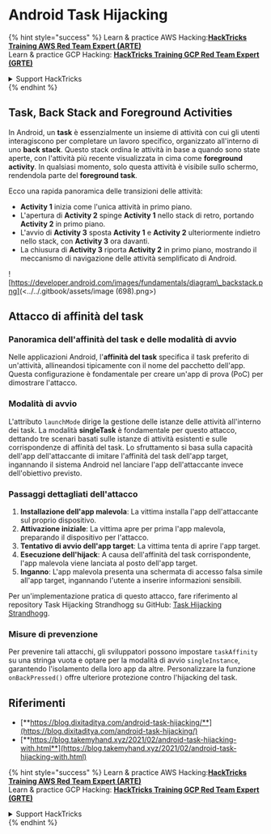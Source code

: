 # Android Task Hijacking

{% hint style="success" %}
Learn & practice AWS Hacking:<img src="/.gitbook/assets/arte.png" alt="" data-size="line">[**HackTricks Training AWS Red Team Expert (ARTE)**](https://training.hacktricks.xyz/courses/arte)<img src="/.gitbook/assets/arte.png" alt="" data-size="line">\
Learn & practice GCP Hacking: <img src="/.gitbook/assets/grte.png" alt="" data-size="line">[**HackTricks Training GCP Red Team Expert (GRTE)**<img src="/.gitbook/assets/grte.png" alt="" data-size="line">](https://training.hacktricks.xyz/courses/grte)

<details>

<summary>Support HackTricks</summary>

* Check the [**subscription plans**](https://github.com/sponsors/carlospolop)!
* **Join the** 💬 [**Discord group**](https://discord.gg/hRep4RUj7f) or the [**telegram group**](https://t.me/peass) or **follow** us on **Twitter** 🐦 [**@hacktricks\_live**](https://twitter.com/hacktricks\_live)**.**
* **Share hacking tricks by submitting PRs to the** [**HackTricks**](https://github.com/carlospolop/hacktricks) and [**HackTricks Cloud**](https://github.com/carlospolop/hacktricks-cloud) github repos.

</details>
{% endhint %}

## Task, Back Stack and Foreground Activities

In Android, un **task** è essenzialmente un insieme di attività con cui gli utenti interagiscono per completare un lavoro specifico, organizzato all'interno di uno **back stack**. Questo stack ordina le attività in base a quando sono state aperte, con l'attività più recente visualizzata in cima come **foreground activity**. In qualsiasi momento, solo questa attività è visibile sullo schermo, rendendola parte del **foreground task**.

Ecco una rapida panoramica delle transizioni delle attività:

* **Activity 1** inizia come l'unica attività in primo piano.
* L'apertura di **Activity 2** spinge **Activity 1** nello stack di retro, portando **Activity 2** in primo piano.
* L'avvio di **Activity 3** sposta **Activity 1** e **Activity 2** ulteriormente indietro nello stack, con **Activity 3** ora davanti.
* La chiusura di **Activity 3** riporta **Activity 2** in primo piano, mostrando il meccanismo di navigazione delle attività semplificato di Android.

![https://developer.android.com/images/fundamentals/diagram\_backstack.png](<../../.gitbook/assets/image (698).png>)

## Attacco di affinità del task

### Panoramica dell'affinità del task e delle modalità di avvio

Nelle applicazioni Android, l'**affinità del task** specifica il task preferito di un'attività, allineandosi tipicamente con il nome del pacchetto dell'app. Questa configurazione è fondamentale per creare un'app di prova (PoC) per dimostrare l'attacco.

### Modalità di avvio

L'attributo `launchMode` dirige la gestione delle istanze delle attività all'interno dei task. La modalità **singleTask** è fondamentale per questo attacco, dettando tre scenari basati sulle istanze di attività esistenti e sulle corrispondenze di affinità del task. Lo sfruttamento si basa sulla capacità dell'app dell'attaccante di imitare l'affinità del task dell'app target, ingannando il sistema Android nel lanciare l'app dell'attaccante invece dell'obiettivo previsto.

### Passaggi dettagliati dell'attacco

1. **Installazione dell'app malevola**: La vittima installa l'app dell'attaccante sul proprio dispositivo.
2. **Attivazione iniziale**: La vittima apre per prima l'app malevola, preparando il dispositivo per l'attacco.
3. **Tentativo di avvio dell'app target**: La vittima tenta di aprire l'app target.
4. **Esecuzione dell'hijack**: A causa dell'affinità del task corrispondente, l'app malevola viene lanciata al posto dell'app target.
5. **Inganno**: L'app malevola presenta una schermata di accesso falsa simile all'app target, ingannando l'utente a inserire informazioni sensibili.

Per un'implementazione pratica di questo attacco, fare riferimento al repository Task Hijacking Strandhogg su GitHub: [Task Hijacking Strandhogg](https://github.com/az0mb13/Task\_Hijacking\_Strandhogg).

### Misure di prevenzione

Per prevenire tali attacchi, gli sviluppatori possono impostare `taskAffinity` su una stringa vuota e optare per la modalità di avvio `singleInstance`, garantendo l'isolamento della loro app da altre. Personalizzare la funzione `onBackPressed()` offre ulteriore protezione contro l'hijacking del task.

## **Riferimenti**

* [**https://blog.dixitaditya.com/android-task-hijacking/**](https://blog.dixitaditya.com/android-task-hijacking/)
* [**https://blog.takemyhand.xyz/2021/02/android-task-hijacking-with.html**](https://blog.takemyhand.xyz/2021/02/android-task-hijacking-with.html)


{% hint style="success" %}
Learn & practice AWS Hacking:<img src="/.gitbook/assets/arte.png" alt="" data-size="line">[**HackTricks Training AWS Red Team Expert (ARTE)**](https://training.hacktricks.xyz/courses/arte)<img src="/.gitbook/assets/arte.png" alt="" data-size="line">\
Learn & practice GCP Hacking: <img src="/.gitbook/assets/grte.png" alt="" data-size="line">[**HackTricks Training GCP Red Team Expert (GRTE)**<img src="/.gitbook/assets/grte.png" alt="" data-size="line">](https://training.hacktricks.xyz/courses/grte)

<details>

<summary>Support HackTricks</summary>

* Check the [**subscription plans**](https://github.com/sponsors/carlospolop)!
* **Join the** 💬 [**Discord group**](https://discord.gg/hRep4RUj7f) or the [**telegram group**](https://t.me/peass) or **follow** us on **Twitter** 🐦 [**@hacktricks\_live**](https://twitter.com/hacktricks\_live)**.**
* **Share hacking tricks by submitting PRs to the** [**HackTricks**](https://github.com/carlospolop/hacktricks) and [**HackTricks Cloud**](https://github.com/carlospolop/hacktricks-cloud) github repos.

</details>
{% endhint %}

